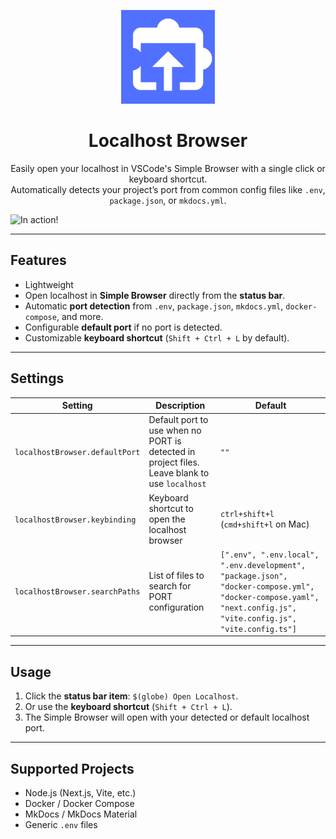 <p align="center">
  <img src="https://raw.githubusercontent.com/Shadow1363/LocalHost/refs/heads/main/cover/cover.webp" alt="Localhost Browser Cover" width="150"/>
</p>

<h1 align="center">Localhost Browser</h1>

<p align="center">
  Easily open your localhost in VSCode's Simple Browser with a single click or keyboard shortcut.<br/>
  Automatically detects your project’s port from common config files like <code>.env</code>, <code>package.json</code>, or <code>mkdocs.yml</code>.
</p>

![In action!](https://github.com/user-attachments/assets/a38c6436-07f9-4250-be74-4a3ec6616dbb)


---


## Features

- Lightweight
- Open localhost in **Simple Browser** directly from the **status bar**.
- Automatic **port detection** from `.env`, `package.json`, `mkdocs.yml`, `docker-compose`, and more.
- Configurable **default port** if no port is detected.
- Customizable **keyboard shortcut** (`Shift + Ctrl + L` by default).

---

## Settings

| Setting                        | Description                                                                                   | Default                                                                                                                                                         |
| ------------------------------ | --------------------------------------------------------------------------------------------- | --------------------------------------------------------------------------------------------------------------------------------------------------------------- |
| `localhostBrowser.defaultPort` | Default port to use when no PORT is detected in project files. Leave blank to use `localhost` | `""`                                                                                                                                                            |
| `localhostBrowser.keybinding`  | Keyboard shortcut to open the localhost browser                                               | `ctrl+shift+l` (`cmd+shift+l` on Mac)                                                                                                                           |
| `localhostBrowser.searchPaths` | List of files to search for PORT configuration                                                | `[".env", ".env.local", ".env.development", "package.json", "docker-compose.yml", "docker-compose.yaml", "next.config.js", "vite.config.js", "vite.config.ts"]` |

---

## Usage

1. Click the **status bar item**: `$(globe) Open Localhost`.
2. Or use the **keyboard shortcut** (`Shift + Ctrl + L`).
3. The Simple Browser will open with your detected or default localhost port.

---

## Supported Projects

- Node.js (Next.js, Vite, etc.)
- Docker / Docker Compose
- MkDocs / MkDocs Material
- Generic `.env` files
